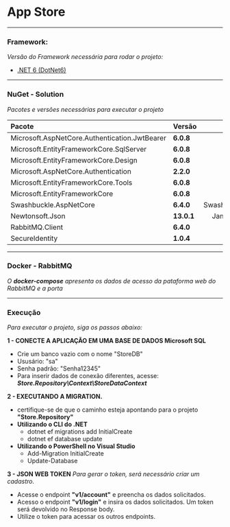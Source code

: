 # App Store
------------------------------------------------
### Framework:

_Versão do Framework necessária para rodar o projeto:_

- [.NET 6 (DotNet6)] 
    
    
------------------------------------------------ 
### NuGet - Solution

_Pacotes e versões necessárias para executar o projeto_


| Pacote | Versão | Autor |
| :--- | ------ | :---: |
| Microsoft.AspNetCore.Authentication.JwtBearer | **6.0.8** | Microsoft |
| Microsoft.EntityFrameworkCore.SqlServer | **6.0.8** | Microsoft |
| Microsoft.EntityFrameworkCore.Design | **6.0.8** | Microsoft |
| Microsoft.AspNetCore.Authentication | **2.2.0** | Microsoft |
| Microsoft.EntityFrameworkCore.Tools | **6.0.8** | Microsoft |
| Microsoft.EntityFrameworkCore | **6.0.8** | Microsoft |
| Swashbuckle.AspNetCore | **6.4.0** | Swashbuckle.AspNetCore |
| Newtonsoft.Json | **13.0.1** | James Newton-King |
| RabbitMQ.Client | **6.4.0** | VMware |
| SecureIdentity | **1.0.4** | André Baltieri |

------------------------------------------------
### Docker - RabbitMQ

_O **docker-compose** apresenta os dados de acesso da pataforma web do RabbitMQ e a porta_

------------------------------------------------
### Execução
_Para executar o projeto, siga os passos abaixo:_

**1 - CONECTE A APLICAÇÃO EM UMA BASE DE DADOS Microsoft SQL**
- Crie um banco vazio com o nome "StoreDB"
- Ususário: "sa"
- Senha padrão: "Senha12345"
- Para inserir dados de conexão diferentes, acesse: **_Store.Repository\Context\StoreDataContext_**

**2 - EXECUTANDO A MIGRATION.**
 - certifique-se de que o caminho esteja apontando para o projeto **"Store.Repository"**
 - **Utilizando o CLI do .NET**
    - dotnet ef migrations add InitialCreate
    - dotnet ef database update 
 - **Utilizando o PowerShell no Visual Studio**
    - Add-Migration InitialCreate
    - Update-Database

**3 - JSON WEB TOKEN**
_Para gerar o token, será necessário criar um cadastro._
 - Acesse o endpoint **"v1/account"** e preencha os dados solicitados.
 - Acesso o endpoint **"v1/login"** e insira os dados solicitados. Um token será devolvido no Response body.
 - Utilize o token para acessar os outros endpoints.



[.NET 6 (DotNet6)]: <https://dotnet.microsoft.com/en-us/download/dotnet/6.0>
